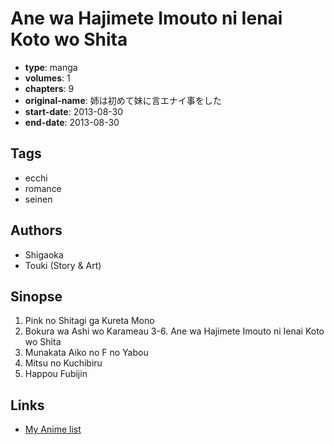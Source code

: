 # Ane wa Hajimete Imouto ni Ienai Koto wo Shita

-   **type**: manga
-   **volumes**: 1
-   **chapters**: 9
-   **original-name**: 姉は初めて妹に言エナイ事をした
-   **start-date**: 2013-08-30
-   **end-date**: 2013-08-30

## Tags

-   ecchi
-   romance
-   seinen

## Authors

-   Shigaoka
-   Touki (Story & Art)

## Sinopse

1. Pink no Shitagi ga Kureta Mono
2. Bokura wa Ashi wo Karameau
   3-6. Ane wa Hajimete Imouto ni Ienai Koto wo Shita
3. Munakata Aiko no F no Yabou
4. Mitsu no Kuchibiru
5. Happou Fubijin

## Links

-   [My Anime list](https://myanimelist.net/manga/110871/Ane_wa_Hajimete_Imouto_ni_Ienai_Koto_wo_Shita)
